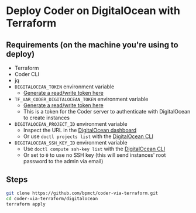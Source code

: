 # Deploy Coder on DigitalOcean with Terraform

## Requirements (on the machine you're using to deploy)

- Terraform
- Coder CLI
- jq
- `DIGITALOCEAN_TOKEN` environment variable
  - [Generate a read/write token here](https://cloud.digitalocean.com/account/api/tokens/new)
- `TF_VAR_CODER_DIGITALOCEAN_TOKEN` environment variable
  - [Generate a read/write token here](https://cloud.digitalocean.com/account/api/tokens/new)
  - This is a token for the Coder server to authenticate with DigitalOcean to create instances
- `DIGITALOCEAN_PROJECT_ID` environment variable
  - Inspect the URL in the [DigitalOcean dashboard](https://cloud.digitalocean.com/projects)
  - Or use `doctl projects list` with the [DigitalOcean CLI](https://docs.digitalocean.com/reference/doctl/)
- `DIGITALOCEAN_SSH_KEY_ID` environment variable
  - Use `doctl compute ssh-key list` with the [DigitalOcean CLI](https://docs.digitalocean.com/reference/doctl/)
  - Or set to `0` to use no SSH key (this will send instances' root password to the admin via email)

## Steps

```sh
git clone https://github.com/bpmct/coder-via-terraform.git
cd coder-via-terraform/digitalocean
terraform apply
```
